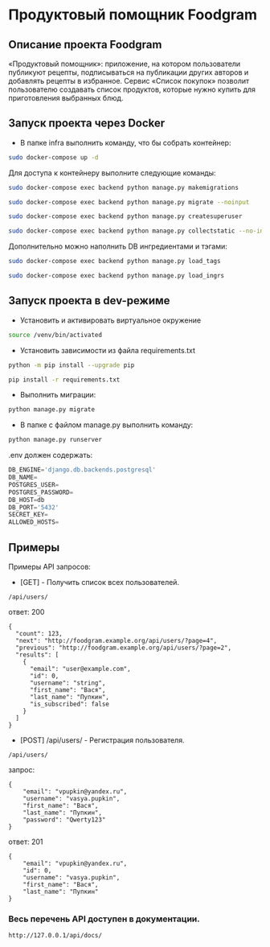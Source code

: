 # Продуктовый помощник Foodgram

## Описание проекта Foodgram
«Продуктовый помощник»: приложение, на котором пользователи публикуют рецепты, подписываться на публикации других авторов и добавлять рецепты в избранное. Сервис «Список покупок» позволит пользователю создавать список продуктов, которые нужно купить для приготовления выбранных блюд.


## Запуск проекта через Docker
- В папке infra выполнить команду, что бы собрать контейнер:
```bash
sudo docker-compose up -d
```

Для доступа к контейнеру выполните следующие команды:

```bash
sudo docker-compose exec backend python manage.py makemigrations
```
```bash
sudo docker-compose exec backend python manage.py migrate --noinput
```
```bash
sudo docker-compose exec backend python manage.py createsuperuser
```
```bash
sudo docker-compose exec backend python manage.py collectstatic --no-input
```

Дополнительно можно наполнить DB ингредиентами и тэгами:

```bash
sudo docker-compose exec backend python manage.py load_tags
```
```bash
sudo docker-compose exec backend python manage.py load_ingrs
```

## Запуск проекта в dev-режиме

- Установить и активировать виртуальное окружение

```bash
source /venv/bin/activated
```

- Установить зависимости из файла requirements.txt

```bash
python -m pip install --upgrade pip
```
```bash
pip install -r requirements.txt
```

- Выполнить миграции:

```bash
python manage.py migrate
```

- В папке с файлом manage.py выполнить команду:
```bash
python manage.py runserver
```

.env должен содержать:
```python
DB_ENGINE='django.db.backends.postgresql'
DB_NAME=
POSTGRES_USER=
POSTGRES_PASSWORD=
DB_HOST=db
DB_PORT='5432'
SECRET_KEY=
ALLOWED_HOSTS=
```
## Примеры

Примеры API запросов:

- [GET] - Получить список всех пользователей.
```
/api/users/
```
ответ: 200
```
{
  "count": 123,
  "next": "http://foodgram.example.org/api/users/?page=4",
  "previous": "http://foodgram.example.org/api/users/?page=2",
  "results": [
    {
      "email": "user@example.com",
      "id": 0,
      "username": "string",
      "first_name": "Вася",
      "last_name": "Пупкин",
      "is_subscribed": false
    }
  ]
}
```
- [POST] /api/users/ - Регистрация пользователя.
```
/api/users/
```
запрос:
```
{
    "email": "vpupkin@yandex.ru",
    "username": "vasya.pupkin",
    "first_name": "Вася",
    "last_name": "Пупкин",
    "password": "Qwerty123"
}
```
ответ: 201
```
{
    "email": "vpupkin@yandex.ru",
    "id": 0,
    "username": "vasya.pupkin",
    "first_name": "Вася",
    "last_name": "Пупкин"
}
```

### Весь перечень API доступен в документации.
```url
http://127.0.0.1/api/docs/
```
